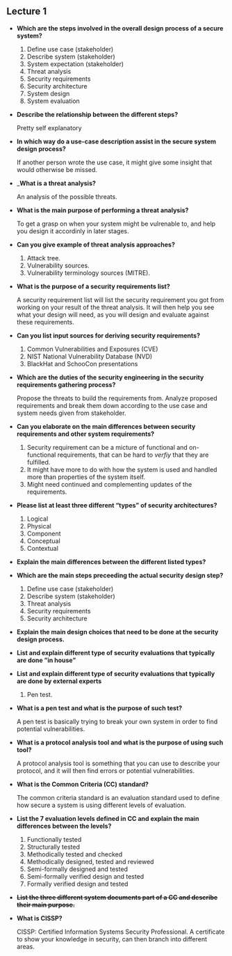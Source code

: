 ## Lecture 1
* __Which are the steps involved in the overall design process of a secure system?__
    1. Define use case (stakeholder)
    2. Describe system (stakeholder)
    2. System expectation (stakeholder)
    2. Threat analysis
    3. Security requirements
    4. Security architecture
    5. System design
    6. System evaluation
* __Describe the relationship between the different steps?__

    Pretty self explanatory
* __In which way do a use-case description assist in the secure system design process?__

    If another person wrote the use case, it might give some insight that would otherwise be missed.
* ___What is a threat analysis?__

    An analysis of the possible threats.
* __What is the main purpose of performing a threat analysis?__

    To get a grasp on when your system might be vulrenable to, and help you design it accordinly in later stages.
* __Can you give example of threat analysis approaches?__
    1. Attack tree.
    2. Vulnerability sources.
    3. Vulnerability terminology sources (MITRE).
* __What is the purpose of a security requirements list?__

    A security requirement list will list the security requirement you got from working on your result of the threat analysis.
    It will then help you see what your design will need, as you will design and evaluate against these requirements.
* __Can you list input sources for deriving security requirements?__
    1. Common Vulnerabilities and Exposures (CVE)
    2. NIST National Vulnerability Database (NVD)
    3. BlackHat and SchooCon presentations
* __Which are the duties of the security engineering in the security requirements gathering process?__

    Propose the threats to build the requirements from. Analyze proposed requirements and break them down 
    according to the use case and system needs given from stakeholder.
* __Can you elaborate on the main differences between security requirements and other system requirements?__
    1. Security requirement can be a micture of functional and on-functional requirements, that can be hard to *verfiy* that they are fulfilled.
    2. It might have more to do with how the system is used and handled more than properties of the system itself.
    3. Might need continued and complementing updates of the requirements.
* __Please list at least three different “types” of security architectures?__
    1. Logical
    2. Physical
    3. Component
    4. Conceptual
    1. Contextual
* __Explain the main differences between the different listed types?__
* __Which are the main steps preceeding the actual security design step?__
    1. Define use case (stakeholder)
    2. Describe system (stakeholder)
    2. Threat analysis
    3. Security requirements
    4. Security architecture
* __Explain the main design choices that need to be done at the security design process.__
* __List and explain different type of security evaluations that typically are done ”in house”__
* __List and explain different type of security evaluations that typically are done by external experts__
    1. Pen test.
* __What is a pen test and what is the purpose of such test?__

    A pen test is basically trying to break your own system in order to find potential vulnerabilities.
* __What is a protocol analysis tool and what is the purpose of using such tool?__

    A protocol analysis tool is something that you can use to describe your protocol, and it will then find errors or potential vulnerabilities.
* __What is the Common Criteria (CC) standard?__

    The common criteria standard is an evaluation standard used to define how secure a system is using different levels of evaluation.
* __List the 7 evaluation levels defined in CC and explain the main differences between the levels?__
    1. Functionally tested
    2. Structurally tested
    3. Methodically tested and checked
    4. Methodically designed, tested and reviewed
    5. Semi-formally designed and tested
    6. Semi-formally verified design and tested
    7. Formally verified design and tested 
* ~~__List the three different system documents part of a CC and describe their main purpose.__~~
* __What is CISSP?__

    CISSP: Certified Information Systems Security Professional.
    A certificate to show your knowledge in security, can then branch into different areas.